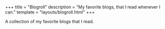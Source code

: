 +++
title = "Blogroll"
description = "My favorite blogs, that I read whenever I can."
template = "layouts/blogroll.html"
+++

A collection of my favorite blogs that I read.

